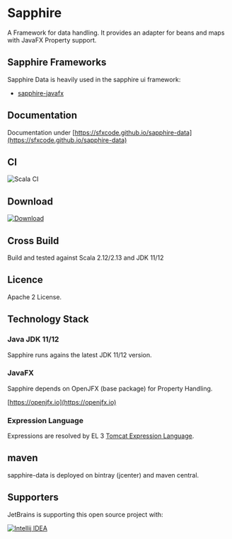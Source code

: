 # Sapphire

A Framework for data handling. It provides an adapter for beans and maps with JavaFX Property support.

## Sapphire Frameworks
Sapphire Data is heavily used in the sapphire ui framework:

* [sapphire-javafx](https://sfxcode.github.io/sapphire-javafx/)

## Documentation

Documentation under [https://sfxcode.github.io/sapphire-data](https://sfxcode.github.io/sapphire-data)

## CI

![Scala CI](https://github.com/sfxcode/sapphire-data/workflows/Scala%20CI/badge.svg)

## Download

[![Download](https://api.bintray.com/packages/sfxcode/maven/sapphire-data/images/download.svg) ](https://bintray.com/sfxcode/maven/sapphire-data/_latestVersion)

## Cross Build

Build and tested against Scala 2.12/2.13 and JDK 11/12

## Licence

Apache 2 License.

## Technology Stack

### Java  JDK 11/12

Sapphire runs agains the latest JDK 11/12 version.

### JavaFX

Sapphire depends on OpenJFX (base package) for Property Handling.

[https://openjfx.io](https://openjfx.io)

### Expression Language

Expressions are resolved by EL 3 [Tomcat Expression Language](https://tomcat.apache.org/tomcat-8.0-doc/elapi/index.html).

## maven

sapphire-data is deployed on bintray (jcenter) and maven central.

## Supporters

JetBrains is supporting this open source project with:

[![Intellij IDEA](http://www.jetbrains.com/img/logos/logo_intellij_idea.png)](http://www.jetbrains.com/idea/)

